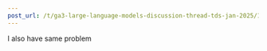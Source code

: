 ```yaml
---
post_url: /t/ga3-large-language-models-discussion-thread-tds-jan-2025/163247/148
---
```

I also have same problem